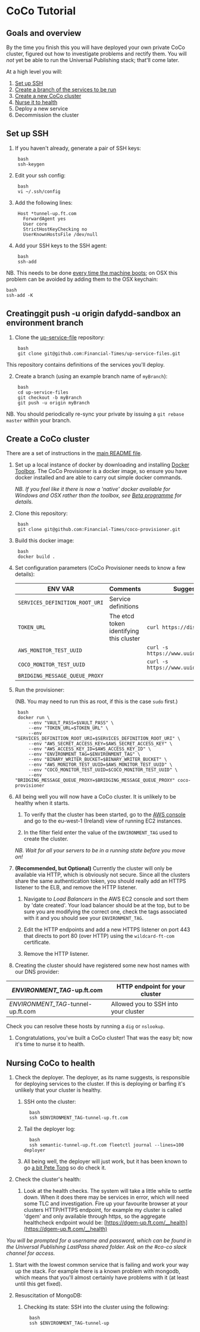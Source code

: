 CoCo Tutorial
=============


Goals and overview
------------------

By the time you finish this you will have deployed your own private CoCo cluster,
figured out how to investigate problems and rectify them. You will *not* yet be able to run the
Universal Publishing stack; that'll come later.

At a high level you will:

1. [Set up SSH](#Set-up-SSH)
2. [Create a branch of the services to be run](#Creating-an-environment-branch)
3. [Create a new CoCo cluster](#Create-a-CoCo-cluster)
4. [Nurse it to health](#Nursing-CoCo-to-health)
5. Deploy a new service
6. Decommission the cluster


Set up SSH
----------

1. If you haven't already, generate a pair of SSH keys:

        bash
        ssh-keygen

2. Edit your ssh config:

        bash
        vi ~/.ssh/config

3. Add the following lines:

        Host *tunnel-up.ft.com
          ForwardAgent yes
          User core
          StrictHostKeyChecking no
          UserKnownHostsFile /dev/null

4. Add your SSH keys to the SSH agent:

        bash
        ssh-add

NB. This needs to be done [every time the machine boots](http://unix.stackexchange.com/questions/140075/ssh-add-is-not-persistent-between-reboots);
on OSX this problem can be avoided by adding them to the OSX keychain:

    bash
    ssh-add -K


Creatinggit push -u origin dafydd-sandbox an environment branch
------------------------------

1. Clone the [up-service-file](https://github.com/Financial-Times/up-service-files) repository:

        bash
        git clone git@github.com:Financial-Times/up-service-files.git

This repository contains definitions of the services you'll deploy.

2. Create a branch (using an example branch name of `myBranch`):

        bash
        cd up-service-files
        git checkout -b myBranch
        git push -u origin myBranch

NB. You should periodically re-sync your private by issuing a `git rebase master` within your branch.


Create a CoCo cluster
---------------------

There are a set of instructions in the [main README file](/README.md).

1. Set up a local instance of docker by downloading and installing [Docker Toolbox](https://www.docker.com/products/docker-toolbox).
The CoCo Provisioner is a docker image, so ensure you have docker installed and are able to carry out
simple docker commands.

    *NB. If you feel like it there is now a 'native' docker available for
Windows and OSX rather than the toolbox, see [Beta programme](https://beta.docker.com/docs/features-overview/) for details.*

1. Clone this repository:

        bash
        git clone git@github.com:Financial-Times/coco-provisioner.git

1. Build this docker image:

        bash
        docker build .

1. Set configuration parameters (CoCo Provisioner needs to know a few details):

    |          ENV VAR               |      Comments                           |                Suggested / default value              |
    | ------------------------------ | --------------------------------------- | ----------------------------------------------------- |
    | `SERVICES_DEFINITION_ROOT_URI` | Service definitions                     |                                                       |
    | `TOKEN_URL`                    | The etcd token identifying this cluster | `curl https://discovery.etcd.io/new?size=5`           |
    | `AWS_MONITOR_TEST_UUID`        |                                         | `curl -s  https://www.uuidgenerator.net/api/version4` |
    | `COCO_MONITOR_TEST_UUID`       |                                         | `curl -s  https://www.uuidgenerator.net/api/version4` |
    | `BRIDGING_MESSAGE_QUEUE_PROXY` |                                         |                                                       |

1. Run the provisioner:

    (NB. You may need to run this as root, if this is the case `sudo` first.)

        bash
        docker run \
            --env "VAULT_PASS=$VAULT_PASS" \
            --env "TOKEN_URL=$TOKEN_URL" \
            --env "SERVICES_DEFINITION_ROOT_URI=$SERVICES_DEFINITION_ROOT_URI" \
            --env "AWS_SECRET_ACCESS_KEY=$AWS_SECRET_ACCESS_KEY" \
            --env "AWS_ACCESS_KEY_ID=$AWS_ACCESS_KEY_ID" \
            --env "ENVIRONMENT_TAG=$ENVIRONMENT_TAG" \
            --env "BINARY_WRITER_BUCKET=$BINARY_WRITER_BUCKET" \
            --env "AWS_MONITOR_TEST_UUID=$AWS_MONITOR_TEST_UUID" \
            --env "COCO_MONITOR_TEST_UUID=$COCO_MONITOR_TEST_UUID" \
            --env "BRIDGING_MESSAGE_QUEUE_PROXY=$BRIDGING_MESSAGE_QUEUE_PROXY" coco-provisioner

1. All being well you will now have a CoCo cluster. It is unlikely to be healthy when it starts.

    1. To verify that the cluster has been started, go to the [AWS console](http://awslogin.internal.ft.com/) and go to the
eu-west-1 (Ireland) view of running EC2 instances.

    1. In the filter field enter the value of the `ENVIRONMENT_TAG`
used to create the cluster.

    *NB. Wait for all your servers to be in a running state before you move on!*

1. **(Recommended, but Optional)** Currently the cluster will only be available via HTTP, which is obviously not secure.
Since all the clusters share the same authentication token, you should really add an HTTPS listener to the ELB,
and remove the HTTP listener.

    1. Navigate to *Load Balancers* in the AWS EC2 console and sort them by 'date created'. Your load balancer
    should be at the top, but to be sure you are modifying the correct one, check the tags associated with it
    and you should see your `ENVIRONMENT_TAG`.

    1. Edit the HTTP endpoints and add a new HTTPS listener on port 443 that directs to port 80 (over HTTP)
    using the `wildcard-ft-com` certificate.

    1. Remove the HTTP listener.

1. Creating the cluster should have registered some new host names with our DNS provider:

  | _ENVIRONMENT_TAG_-up.ft.com        | HTTP endpoint for your cluster       |
  | ---------------------------------- | -------------------------------------|
  | _ENVIRONMENT_TAG_-tunnel-up.ft.com | Allowed you to SSH into your cluster |

  Check you can resolve these hosts by running a `dig` or `nslookup`.

1. Congratulations, you've built a CoCo cluster! That was the easy bit; now it's time to nurse it to health.


Nursing CoCo to health
----------------------

1. Check the deployer. The deployer, as its name suggests, is responsible for deploying services to the cluster.
If this is deploying or barfing it's unlikely that your cluster is healthy.

   1. SSH onto the cluster:

            bash
            ssh $ENVIRONMENT_TAG-tunnel-up.ft.com

   1. Tail the deployer log:

            bash
            ssh semantic-tunnel-up.ft.com fleetctl journal --lines=100 deployer

   1. All being well, the deployer will just work, but it has been known to go [a bit Pete Tong](https://en.wikipedia.org/wiki/Pete_Tong) so do check it.

1. Check the cluster's health:

   1. Look at the health checks. The system will take a little while to settle down.
   When it does there may be services in error, which will need some TLC and investigation.
   Fire up your favourite browser at your clusters HTTP/HTTPS endpoint, for example my cluster is called 'dgem'
   and only available through https, so the aggregate healthcheck endpoint would be:
   [https://dgem-up.ft.com/__health](https://dgem-up.ft.com/__health)

  *_You will be prompted for a username and password, which can be found in the Universal Publishing LastPass shared folder. Ask on the #co-co slack channel for access._*

  1. Start with the lowest common service that is failing and work your way up the stack. For example there is a known problem with mongodb, which means that you'll almost certainly have problems with it (at least until this get fixed).

1. Resuscitation of MongoDB:

   1. Checking its state: SSH into the cluster using the following:

            bash
            ssh $ENVIRONMENT_TAG-tunnel-up
